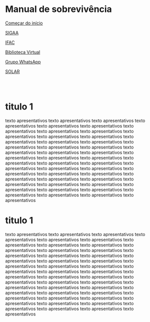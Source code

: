 # Manual de sobrevivência

<div id="menuBtn" class="container text-center">
      <div class="row">
        <a href="#" class="btnMapa col c1"><p class="n1">Começar do início</p></a>
      </div>
      <div class="row">
      <a href="https://sig.ifac.edu.br/sigaa/verTelaLogin.do" class="btnMapa col"><p class="n1">SIGAA</p></a>
      <a href="https://www.ifac.edu.br/" class="btnMapa col"><p class="n1">IFAC</p></a>
      <a href="https://plataforma.bvirtual.com.br/Account/Login" class="btnMapa col"><p class="n1">Biblioteca Virtual</p></a>
      </div>
      <div class="row">
      <a href="#" class="btnMapa col"><p class="n1">Grupo WhatsApp</p></a>
      <a href="https://github.com/Solar-Software-Laboratory/manual-de-sobrevivencia" class="btnMapa col"><p class="n1">SOLAR</p></a>
      </div>
</div>

<br>
<br>

<h1>titulo 1</h1>
texto apresentativos texto apresentativos texto apresentativos texto apresentativos texto apresentativos texto apresentativos texto apresentativos texto apresentativos texto apresentativos texto apresentativos texto apresentativos texto apresentativos texto apresentativos texto apresentativos texto apresentativos texto apresentativos texto apresentativos texto apresentativos texto apresentativos texto apresentativos texto apresentativos texto apresentativos texto apresentativos texto apresentativos texto apresentativos texto apresentativos texto apresentativos texto apresentativos texto apresentativos texto apresentativos texto apresentativos texto apresentativos texto apresentativos texto apresentativos texto apresentativos texto apresentativos texto apresentativos texto apresentativos texto apresentativos texto apresentativos texto apresentativos texto apresentativos texto apresentativos texto apresentativos texto apresentativos texto apresentativos 

<h1>titulo 1</h1>
texto apresentativos texto apresentativos texto apresentativos texto apresentativos texto apresentativos texto apresentativos texto apresentativos texto apresentativos texto apresentativos texto apresentativos texto apresentativos texto apresentativos texto apresentativos texto apresentativos texto apresentativos texto apresentativos texto apresentativos texto apresentativos texto apresentativos texto apresentativos texto apresentativos texto apresentativos texto apresentativos texto apresentativos texto apresentativos texto apresentativos texto apresentativos texto apresentativos texto apresentativos texto apresentativos texto apresentativos texto apresentativos texto apresentativos texto apresentativos texto apresentativos texto apresentativos texto apresentativos texto apresentativos texto apresentativos texto apresentativos texto apresentativos texto apresentativos texto apresentativos texto apresentativos texto apresentativos texto apresentativos 
